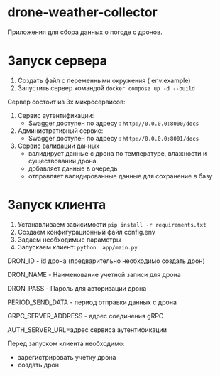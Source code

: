 # drone-weather-collector

Приложения для сбора данных о погоде с дронов.

# Запуск сервера

1. Создать файл с переменными окружения ( env.example)
2. Запустить сервер командой `docker compose up -d --build`

Сервер состоит из 3х микросервисов:
1. Сервис аутентификации:
    - Swagger доступен по адресу : `http://0.0.0.0:8000/docs`
2. Административный сервис: 
   - Swagger доступен по адресу : `http://0.0.0.0:8001/docs`
3. Сервис валидации данных
   - валидирует данные с дрона по температуре, влажности и существовании дрона
   - добавляет данные в очередь
   - отправляет валидированные данные для сохранение в базу

# Запуск клиента
1. Устанавливаем зависимости `pip install -r requirements.txt`
2. Создаем конфигурационный файл config.env
3. Задаем необходимые параметры
4. Запускаем клиент: `python  app/main.py`

DRON_ID - id дрона (предварительно необходимо создать дрон)

DRON_NAME - Наименование учетной записи для дрона

DRON_PASS - Пароль для авторизации дрона

PERIOD_SEND_DATA - период отправки данных с дрона

GRPC_SERVER_ADDRESS - адрес соединения gRPC

AUTH_SERVER_URL=адрес сервиса аутентификации

Перед запуском клиента необходимо:
- зарегистрировать учетку дрона
- создать дрон